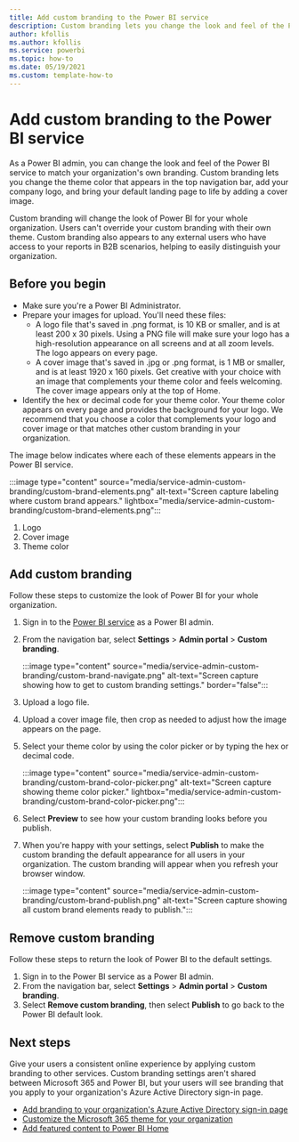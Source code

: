```yaml
---
title: Add custom branding to the Power BI service
description: Custom branding lets you change the look and feel of the Power BI service to match your organization's theme. 
author: kfollis
ms.author: kfollis
ms.service: powerbi
ms.topic: how-to 
ms.date: 05/19/2021
ms.custom: template-how-to
---
```


# Add custom branding to the Power BI service

As a Power BI admin, you can change the look and feel of the Power BI service to match your organization's own branding. Custom branding lets you change the theme color that appears in the top navigation bar, add your company logo, and bring your default landing page to life by adding a cover image.

Custom branding will change the look of Power BI for your whole organization. Users can't override your custom branding with their own theme. Custom branding also appears to any external users who have access to your reports in B2B scenarios, helping to easily distinguish your organization.

## Before you begin

- Make sure you're a Power BI Administrator.
- Prepare your images for upload. You'll need these files:
    - A logo file that's saved in .png format, is 10 KB or smaller, and is at least 200 x 30 pixels. Using a PNG file will make sure your logo has a high-resolution appearance on all screens and at all zoom levels. The logo appears on every page.
    - A cover image that's saved in .jpg or .png format, is 1 MB or smaller, and is at least 1920 x 160 pixels. Get creative with your choice with an image that complements your theme color and feels welcoming. The cover image appears only at the top of Home.
- Identify the hex or decimal code for your theme color. Your theme color appears on every page and provides the background for your logo. We recommend that you choose a color that complements your logo and cover image or that matches other custom branding in your organization.

The image below indicates where each of these elements appears in the Power BI service.

:::image type="content" source="media/service-admin-custom-branding/custom-brand-elements.png" alt-text="Screen capture labeling where custom  brand appears." lightbox="media/service-admin-custom-branding/custom-brand-elements.png":::

1. Logo
1. Cover image
1. Theme color

## Add custom branding

Follow these steps to customize the look of Power BI for your whole organization.

1.  Sign in to the [Power BI service](https://app.powerbi.com) as a Power BI admin.
1. From the navigation bar, select **Settings** > **Admin portal** > **Custom branding**.

    :::image type="content" source="media/service-admin-custom-branding/custom-brand-navigate.png" alt-text="Screen capture showing how to get to custom branding settings." border="false":::

1. Upload a logo file.
1. Upload a cover image file, then crop as needed to adjust how the image appears on the page.
1. Select your theme color by using the color picker or by typing the hex or decimal code.

    :::image type="content" source="media/service-admin-custom-branding/custom-brand-color-picker.png" alt-text="Screen capture showing theme color picker." lightbox="media/service-admin-custom-branding/custom-brand-color-picker.png":::
   
1. Select  **Preview** to see how your custom branding looks before you publish.
1. When you're happy with your settings, select **Publish** to make the custom branding the default appearance for all users in your organization. The custom branding will appear when you refresh your browser window.

    :::image type="content" source="media/service-admin-custom-branding/custom-brand-publish.png" alt-text="Screen capture showing all custom brand elements ready to publish.":::

## Remove custom branding

Follow these steps to return the look of Power BI to the default settings.

1. Sign in to the Power BI service as a Power BI admin.
1. From the navigation bar, select **Settings** > **Admin portal** > **Custom branding**.
1. Select **Remove custom branding**, then select **Publish** to go back to the Power BI default look.

## Next steps

Give your users a consistent online experience by applying custom branding to other services. Custom branding settings aren't shared between Microsoft 365 and Power BI, but your users will see branding that you apply to your organization's Azure Active Directory sign-in page.

- [Add branding to your organization's Azure Active Directory sign-in page](/azure/active-directory/fundamentals/customize-branding)
- [Customize the Microsoft 365 theme for your organization](/microsoft-365/admin/setup/customize-your-organization-theme)
- [Add featured content to Power BI Home](../collaborate-share/service-featured-content.md)
